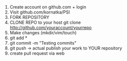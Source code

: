 1. Create account on github.com + login
2. Visit github.com/kornatka/PSI
3. FORK REPOSITORY
4. CLONE REPO to your host 
 git clone http://github.com/youraccount/yourrepo
5. Make changes (mkdir/vim/touch)
6. git add * 
7. git commit -m "Testing commits"
8. git push   -> actual publish your work to YOUR repository
9. create pull request via web
